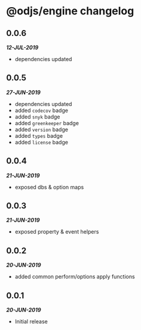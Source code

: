 # @odjs/engine changelog

## 0.0.6

***12-JUL-2019***

* dependencies updated

## 0.0.5

***27-JUN-2019***

* dependencies updated
* added `codecov` badge
* added `snyk` badge
* added `greenkeeper` badge
* added `version` badge
* added `types` badge
* added `license` badge

## 0.0.4

***21-JUN-2019***

* exposed dbs & option maps

## 0.0.3

***21-JUN-2019***

* exposed property & event helpers

## 0.0.2

***20-JUN-2019***

* added common perform/options apply functions

## 0.0.1

***20-JUN-2019***

* Initial release
